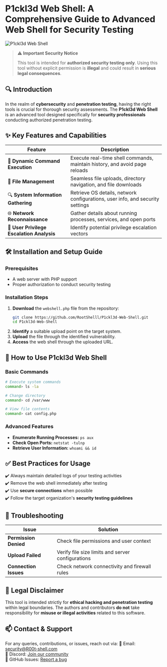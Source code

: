# P1ckl3d Web Shell: A Comprehensive Guide to Advanced Web Shell for Security Testing

![P1ckl3d Web Shell](https://r00t-shell.com/wp-content/uploads/2025/02/P1ckl3d-Web-Shell.png)

> **⚠️ Important Security Notice**
>
> This tool is intended for **authorized security testing only**. Using this tool without explicit permission is **illegal** and could result in **serious legal consequences**.

## 🔍 Introduction

In the realm of **cybersecurity** and **penetration testing**, having the right tools is crucial for thorough security assessments. The **P1ckl3d Web Shell** is an advanced tool designed specifically for **security professionals** conducting authorized penetration testing.

## ✨ Key Features and Capabilities

| Feature                   | Description  |
|---------------------------|--------------|
| 🔄 **Dynamic Command Execution** | Execute real-time shell commands, maintain history, and avoid page reloads |
| 📁 **File Management** | Seamless file uploads, directory navigation, and file downloads |
| 🔍 **System Information Gathering** | Retrieve OS details, network configurations, user info, and security settings |
| 🌐 **Network Reconnaissance** | Gather details about running processes, services, and open ports |
| 🔑 **User Privilege Escalation Analysis** | Identify potential privilege escalation vectors |

## 🛠️ Installation and Setup Guide

### Prerequisites
- A web server with PHP support
- Proper authorization to conduct security testing

### Installation Steps
1. **Download** the `webshell.php` file from the repository:
   ```bash
   git clone https://github.com/RootShelll/P1ckl3d-Web-Shell.git
   cd P1ckl3d-Web-Shell
   ```
2. **Identify** a suitable upload point on the target system.
3. **Upload** the file through the identified vulnerability.
4. **Access** the web shell through the uploaded URL.

## 🚀 How to Use P1ckl3d Web Shell

### Basic Commands
```bash
# Execute system commands
command> ls -la

# Change directory
command> cd /var/www

# View file contents
command> cat config.php
```

### Advanced Features
- **Enumerate Running Processes:** `ps aux`
- **Check Open Ports:** `netstat -tulnp`
- **Retrieve User Information:** `whoami && id`

## ✅ Best Practices for Usage

✔️ Always maintain detailed logs of your testing activities  
✔️ Remove the web shell immediately after testing  
✔️ Use **secure connections** when possible  
✔️ Follow the target organization's **security testing guidelines**  

## 🔧 Troubleshooting

| Issue | Solution |
|--------|------------|
| **Permission Denied** | Check file permissions and user context |
| **Upload Failed** | Verify file size limits and server configurations |
| **Connection Issues** | Check network connectivity and firewall rules |

## 📜 Legal Disclaimer
This tool is intended strictly for **ethical hacking and penetration testing** within legal boundaries. The authors and contributors **do not** take responsibility for **misuse or illegal activities** related to this software.

## 📫 Contact & Support
For any queries, contributions, or issues, reach out via:
📧 Email: security@R00t-shell.com  
💬 Discord: [Join our community](https://github.com/RootShelll/)  
🐙 GitHub Issues: [Report a bug](https://github.com/RootShelll//issues)


